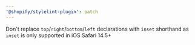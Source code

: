 ```yaml
---
'@shopify/stylelint-plugin': patch
---
```


Don't replace `top`/`right`/`bottom`/`left` declarations with `inset` shorthand as `inset` is only supported in iOS Safari 14.5+
